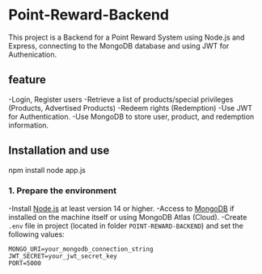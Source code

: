 # Point-Reward-Backend

This project is a Backend for a Point Reward System using Node.js and Express, connecting to the MongoDB database and using JWT for Authenication.

## feature

-Login, Register users
-Retrieve a list of products/special privileges (Products, Advertised Products)
-Redeem rights (Redemption)
-Use JWT for Authentication.
-Use MongoDB to store user, product, and redemption information.

## Installation and use

npm install
node app.js

### 1. Prepare the environment

-Install [Node.js](https://nodejs.org/en/download/) at least version 14 or higher.
-Access to [MongoDB](https://www.mongodb.com/) if installed on the machine itself or using MongoDB Atlas (Cloud).
-Create `.env` file in project (located in folder `POINT-REWARD-BACKEND`) and set the following values:

```env
MONGO_URI=your_mongodb_connection_string
JWT_SECRET=your_jwt_secret_key
PORT=5000
```

